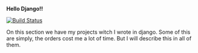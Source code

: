 <strong> Hello Django!!</strong>

[![Build Status](https://travis-ci.org/mozola/DIX.svg?branch=master)](https://travis-ci.org/mozola/DIX)

On this section we have my projects witch I wrote in django. Some of this are simply,
the orders cost me a lot of time. But I will describe this in all of them.

